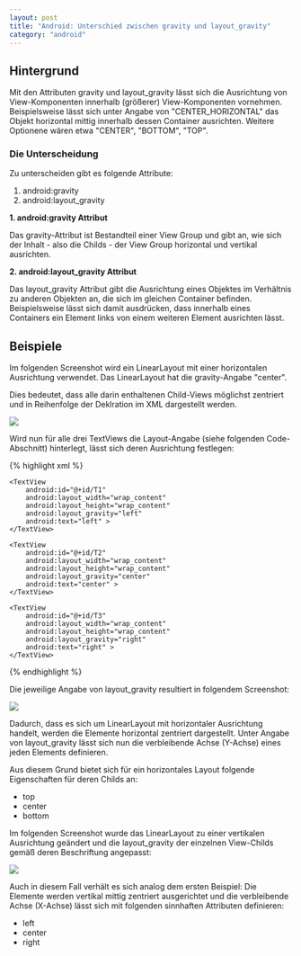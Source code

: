 ```yaml
---
layout: post
title: "Android: Unterschied zwischen gravity und layout_gravity"
category: "android"
---
```




## Hintergrund

Mit den Attributen gravity und layout\_gravity lässt sich die Ausrichtung von View-Komponenten innerhalb (größerer) View-Komponenten vornehmen.
Beispielsweise lässt sich unter Angabe von "CENTER\_HORIZONTAL" das Objekt horizontal mittig innerhalb dessen Container ausrichten.
Weitere Optionene wären etwa "CENTER", "BOTTOM", "TOP".

### Die Unterscheidung

Zu unterscheiden gibt es folgende Attribute:

1. android:gravity
2. android:layout_gravity


<strong>1. android:gravity Attribut</strong>

Das gravity-Attribut ist Bestandteil einer View Group und gibt an, wie sich der Inhalt - also die Childs - der View Group horizontal und vertikal ausrichten.

<strong>2. android:layout_gravity Attribut</strong>

Das layout_gravity Attribut gibt die Ausrichtung eines Objektes im Verhältnis zu anderen Objekten an, die sich im gleichen Container befinden.
Beispielsweise lässt sich damit ausdrücken, dass innerhalb eines Containers ein Element links von einem weiteren Element ausrichten lässt.

## Beispiele
Im folgenden Screenshot wird ein LinearLayout mit einer horizontalen Ausrichtung verwendet.
Das LinearLayout hat die gravity-Angabe "center".

Dies bedeutet, dass alle darin enthaltenen Child-Views möglichst zentriert und in Reihenfolge der Deklration im XML dargestellt werden.

<img style="display:block; " src="{{ site.url }}/assets/2014-02-28-example-horizontal-no-layout-gravity.png">

Wird nun für alle drei TextViews die Layout-Angabe (siehe folgenden Code-Abschnitt) hinterlegt, lässt sich deren Ausrichtung festlegen:

{% highlight xml %}
<?xml version="1.0" encoding="utf-8"?>
<LinearLayout xmlns:android="http://schemas.android.com/apk/res/android"
    android:layout_width="fill_parent"
    android:layout_height="fill_parent"
    android:layout_weight="1"
    android:background="#EEEEEE"
    android:gravity="center"
    android:orientation="horizontal" >

    <TextView
        android:id="@+id/T1"
        android:layout_width="wrap_content"
        android:layout_height="wrap_content"
        android:layout_gravity="left"
        android:text="left" >
    </TextView>

    <TextView
        android:id="@+id/T2"
        android:layout_width="wrap_content"
        android:layout_height="wrap_content"
        android:layout_gravity="center"
        android:text="center" >
    </TextView>

    <TextView
        android:id="@+id/T3"
        android:layout_width="wrap_content"
        android:layout_height="wrap_content"
        android:layout_gravity="right"
        android:text="right" >
    </TextView>

</LinearLayout>
{% endhighlight %}

Die jeweilige Angabe von layout_gravity resultiert in folgendem Screenshot:

<img style="display:block; " src="{{ site.url }}/assets/2014-02-28-example-horizontal-gravity-center.png">

Dadurch, dass es sich um LinearLayout mit horizontaler Ausrichtung handelt, werden die Elemente horizontal zentriert dargestellt.
Unter Angabe von layout_gravity lässt sich nun die verbleibende Achse (Y-Achse) eines jeden Elements definieren.

Aus diesem Grund bietet sich für ein horizontales Layout folgende Eigenschaften für deren Childs an:

- top
- center
- bottom 


Im folgenden Screenshot wurde das LinearLayout zu einer vertikalen Ausrichtung geändert und die layout_gravity der einzelnen View-Childs gemäß deren Beschriftung angepasst:

<img style="display:block; " src="{{ site.url }}/assets/2014-02-28-example-vertical-gravity-center.png">

Auch in diesem Fall verhält es sich analog dem ersten Beispiel: Die Elemente werden vertikal mittig zentriert ausgerichtet und die verbleibende Achse (X-Achse) lässt sich mit folgenden sinnhaften Attributen definieren:

- left
- center
- right

